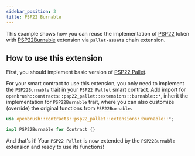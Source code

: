 ```yaml
---
sidebar_position: 3
title: PSP22 Burnable
---
```


This example shows how you can reuse the implementation of
[PSP22](https://github.com/Brushfam/openbrush-contracts/tree/main/contracts/src/token/psp22_pallet) token with [PSP22Burnable](https://github.com/Brushfam/openbrush-contracts/tree/main/contracts/src/token/psp22_pallet/extensions/burnable.rs) extension via `pallet-assets` chain extension.

## How to use this extension

First, you should implement basic version of [PSP22 Pallet](/smart-contracts/PSP22-Pallet).

For your smart contract to use this extension, you only need to implement the
`PSP22Burnable` trait in your `PSP22 Pallet` smart contract. Add import for
`openbrush::contracts::psp22_pallet::extensions::burnable::*`, inherit the
implementation for `PSP22Burnable` trait, where you can also customize (override)
the original functions from `PSP22Burnable`.

```rust
use openbrush::contracts::psp22_pallet::extensions::burnable::*;

impl PSP22Burnable for Contract {}
```

And that's it! Your `PSP22 Pallet` is now extended by the `PSP22Burnable` extension and ready to use its functions!
